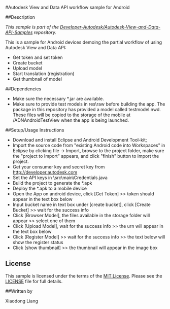 #Autodesk View and Data API workflow sample for Android


##Description

*This sample is part of the [Developer-Autodesk/Autodesk-View-and-Data-API-Samples](https://github.com/Developer-Autodesk/autodesk-view-and-data-api-samples) repository.*

This is a sample for Android devices demoing the partial workflow of using Autodesk View and Data API:

* Get token and set token
* Create bucket
* Upload model
* Start translation (registration)
* Get thumbnail of model

##Dependencies

* Make sure the necessary *.jar are available.
* Make sure to provide test models in res\raw before building the app. The package in this repository has provided a model called testmodel.nwd. These files will be copied to the storage of the mobile at <SD card root>/ADNAndroidTestView when the app is being launched. 

##Setup/Usage Instructions

* Download and install Eclipse and Android Development Tool-kit;
* Import the source code from "existing Android code into Workspaces" in Eclipse by clicking file -> Import, browse to the project folder, make sure the "project to Import" appears, and click "finish" button to import the project. 
* Get your consumer key and secret key from http://developer.autodesk.com
* Set the API keys in \src\main\Credentials.java
* Build the project to generate the *.apk
* Deploy the *.apk to a mobile device
* Open the App on android device, click [Get Token] >> token should appear in the text box below
* Input bucket name in text box under [create bucket], click [Create Bucket] >> wait for the success info
* Click [Browser Model], the files available in the storage folder will appear >> select one of them
* Click [Upload Model], wait for the success info >> the urn will appear in the text box below
* Click [Register Model] >> wait for the success info >> the text below will show the register status
* Click [show thumbnail] >> the thumbnail will appear in the image box

 
## License

This sample is licensed under the terms of the [MIT License](http://opensource.org/licenses/MIT). Please see the [LICENSE](LICENSE) file for full details.

##Written by 

Xiaodong Liang

